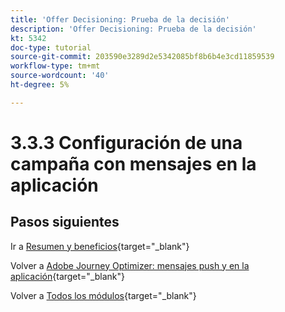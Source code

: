 ```yaml
---
title: 'Offer Decisioning: Prueba de la decisión'
description: 'Offer Decisioning: Prueba de la decisión'
kt: 5342
doc-type: tutorial
source-git-commit: 203590e3289d2e5342085bf8b6b4e3cd11859539
workflow-type: tm+mt
source-wordcount: '40'
ht-degree: 5%

---
```


# 3.3.3 Configuración de una campaña con mensajes en la aplicación


## Pasos siguientes

Ir a [Resumen y beneficios](./summary.md){target="_blank"}

Volver a [Adobe Journey Optimizer: mensajes push y en la aplicación](ajopushinapp.md){target="_blank"}

Volver a [Todos los módulos](./../../../../overview.md){target="_blank"}
